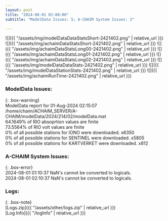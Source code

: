 ```yaml
---
layout: post
title: "2024-08-01 02:00:00"
subtitle: "ModelData Issues: 5; A-CHAIM System Issues: 2"

---
```


![]({{ "/assets/img/modelDataDataStatsShort-2421402.png" | relative_url }})
![]({{ "/assets/img/achaimDataStatsShort-2421402.png" | relative_url }})
![]({{ "/assets/img/achaimDataStatsLong00-2421402.png" | relative_url }})
![]({{ "/assets/img/achaimDataStatsLong01-2421402.png" | relative_url }})
![]({{ "/assets/img/achaimDataStatsLong02-2421402.png" | relative_url }})
![]({{ "/assets/img/modelDataDataStats-2421402.png" | relative_url }})
![]({{ "/assets/img/modelDataStationStats-2421402.png" | relative_url }})
![]({{ "/assets/img/achaimRunTime-2421402.png" | relative_url }})


### ModelData Issues:  
  
{: .box-warning}  
 ModelData report for 01-Aug-2024 02:15:07   
 /home/chaim/ACHAIM_SERVER/A-CHAIM/modelData/2024/214/02/modelData.mat   
 64.1649% of RIO absoprtion values are finite   
 73.5564% of RIO volt values are finite   
 0% of all possible stations for IONO were downloaded. x6350   
 0% of all possible stations for SENTINEL were downloaded. x5805   
 0% of all possible stations for KARTVERKET were downloaded. x812   
  
### A-CHAIM System Issues:  
  
{: .box-error}  
2024-08-01 01:10:37 NaN's cannot be converted to logicals.  
2024-08-01 02:10:37 NaN's cannot be converted to logicals.  

### Logs:  
  
{: .box-note}  
[Logs.zip]({{ "/assets/other/logs.zip" | relative_url }})  
[Log Info]({{ "/logInfo" | relative_url }})  
